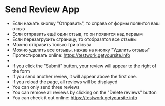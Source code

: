 # Send Review App

- Если нажать кнопку "Отправить", то справа от формы появится ваш отзыв
- Если отправить ещё один отзыв, то он появится над первым
- Если перезагрузить страницу, то отобразятся все отзывы
- Можно отправить только три отзыва
- Можно удалить все отзывы, нажав на кнопку "Удалить отзывы"
- Протестировать online: https://testwork.getyoursite.info
-
- If you click the "Submit" button, your review will appear to the right of the form
- If you send another review, it will appear above the first one.
- If you reload the page, all reviews will be displayed
- You can only send three reviews
- You can remove all reviews by clicking on the "Delete reviews" button
- You can check it out online: https://testwork.getyoursite.info
